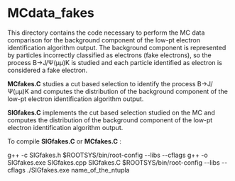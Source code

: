 # MCdata_fakes

This directory contains the code necessary to perform the MC data comparison for the background component of the low-pt electron identification algorithm output. The background component is represented by particles incorrectly classified as electrons (fake electrons), so the process B->J/Ψ(&mu;&mu;)K is studied and each particle identified as electron is considered a fake electron.

**MCfakes.C** studies a cut based selection to identify the process B->J/Ψ(&mu;&mu;)K and computes the distribution of the background component of the low-pt electron identification algorithm output.

**SIGfakes.C** implements the cut based selection studied on the MC and computes the distribution of the background component of the low-pt electron identification algorithm output.

To compile **SIGfakes.C** or **MCfakes.C** :

g++ -c SIGfakes.h $ROOTSYS/bin/root-config --libs --cflags
g++ -o SIGfakes.exe SIGfakes.cpp SIGfakes.C $ROOTSYS/bin/root-config --libs --cflags
./SIGfakes.exe name_of_the_ntupla
